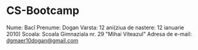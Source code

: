 # CS-Bootcamp

Nume: Bacî
Prenume: Dogan
Varsta: 12 ani(ziua de nastere: 12 ianuarie 2010)
Scoala: Scoala Gimnaziala nr. 29 "Mihai Viteazul" 
Adresa de e-mail: dgmaer10dogan@gmail.com
